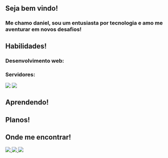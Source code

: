 <link rel="stylesheet" href="https://cdn.jsdelivr.net/gh/devicons/devicon@v2.15.1/devicon.min.css">


<div>
  <h2> Seja bem vindo! </h2>
  <h3> Me chamo daniel, sou um entusiasta por tecnologia e amo me aventurar em novos desafios! </h3>
</div>

<div>
  <h2> Habilidades! </h2>
  <h3>  Desenvolvimento web:  </h3>

  
  <h3>  Servidores:  </h3>
  <div style="display: flex, flex-direction: row">
    <span style="max-width: 5% !important">
      <img  src="https://cdn.jsdelivr.net/gh/devicons/devicon/icons/bash/bash-original.svg" />
    </span>
    <span style="max-width: 5% !important">
      <img style="max-width: 5%" src="https://cdn.jsdelivr.net/gh/devicons/devicon/icons/debian/debian-original-wordmark.svg" /> 
    </span>     
  </div>    
</div>

<div>
  <h2> Aprendendo! </h2>
</div>

<div>
  <h2> Planos! </h2>
</div>

<div>
  <h2> Onde me encontrar! </h2>
  <a 
    href="https://instagram.com/seu-usuário-instagram-aqui" 
    target="_blank">
    <img 
    loading="lazy" 
    src="https://img.shields.io/badge/-Instagram-%23E4405F?style=for-the-badge&logo=instagram&logoColor=white" 
    target="_blank">
  </a>
  <a 
    href = "mailto:contato@seu-usuário-aqui">
    <img 
    loading="lazy" 
    src="https://img.shields.io/badge/Gmail-D14836?style=for-the-badge&logo=gmail&logoColor=white" 
    target="_blank">
  </a>
  <a 
    href="https://www.linkedin.com/in/seu-usuário-linkedln-aqui" 
    target="_blank">
    <img loading="lazy" src="https://img.shields.io/badge/-LinkedIn-%230077B5?style=for-the-badge&logo=linkedin&logoColor=white" target="_blank">
  </a>
</div>

<!--
**DanielManfrini/DanielManfrini** is a ✨ _special_ ✨ repository because its `README.md` (this file) appears on your GitHub profile.
-->
